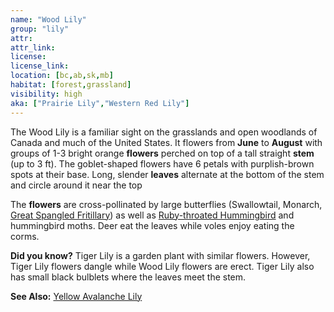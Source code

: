 ```yaml
---
name: "Wood Lily"
group: "lily"
attr:
attr_link:
license:
license_link:
location: [bc,ab,sk,mb]
habitat: [forest,grassland]
visibility: high
aka: ["Prairie Lily","Western Red Lily"]
---
```

The Wood Lily is a familiar sight on the grasslands and open woodlands of Canada and much of the United States. It flowers from **June** to **August** with groups of 1-3 bright orange **flowers** perched on top of a tall straight **stem** (up to 3 ft). The goblet-shaped flowers have 6 petals with purplish-brown spots at their base. Long, slender **leaves** alternate at the bottom of the stem and circle around it near the top

The **flowers** are cross-pollinated by large butterflies (Swallowtail, Monarch, [Great Spangled Fritillary](/insects/greatfrit)) as well as [Ruby-throated Hummingbird](/birds/rubyhum) and hummingbird moths. Deer eat the leaves while voles enjoy eating the corms.

**Did you know?** Tiger Lily is a garden plant with similar flowers. However, Tiger Lily flowers dangle while Wood Lily flowers are erect. Tiger Lily also has small black bulblets where the leaves meet the stem.

<!-- generated, do not edit -->
**See Also:**
[Yellow Avalanche Lily](/plants/yelaval)
